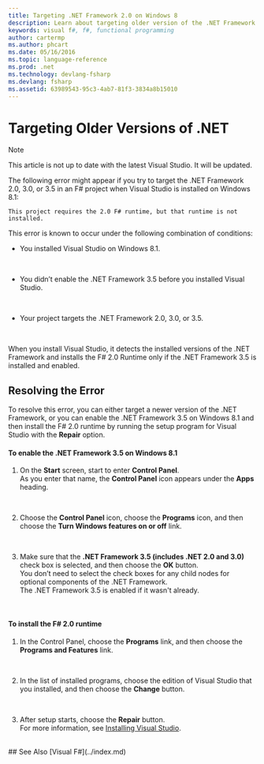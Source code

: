 ```yaml
---
title: Targeting .NET Framework 2.0 on Windows 8
description: Learn about targeting older version of the .NET Framework when using F#.
keywords: visual f#, f#, functional programming
author: cartermp
ms.author: phcart
ms.date: 05/16/2016
ms.topic: language-reference
ms.prod: .net
ms.technology: devlang-fsharp
ms.devlang: fsharp
ms.assetid: 63989543-95c3-4ab7-81f3-3834a8b15010 
---
```


# Targeting Older Versions of .NET

> [!NOTE]
> This article is not up to date with the latest Visual Studio.  It will be updated.

The following error might appear if you try to target the .NET Framework 2.0, 3.0, or 3.5 in an F# project when Visual Studio is installed on Windows 8.1: 

```
This project requires the 2.0 F# runtime, but that runtime is not installed.
```

This error is known to occur under the following combination of conditions:


- You installed Visual Studio on Windows 8.1.
<br />

- You didn’t enable the .NET Framework 3.5 before you installed Visual Studio.
<br />

- Your project targets the .NET Framework 2.0, 3.0, or 3.5.
<br />

When you install Visual Studio, it detects the installed versions of the .NET Framework and installs the F# 2.0 Runtime only if the .NET Framework 3.5 is installed and enabled.


## Resolving the Error
To resolve this error, you can either target a newer version of the .NET Framework, or you can enable the .NET Framework 3.5 on Windows 8.1 and then install the F# 2.0 runtime by running the setup program for Visual Studio with the **Repair** option.


#### To enable the .NET Framework 3.5 on Windows 8.1

1. On the **Start** screen, start to enter **Control Panel**.
<br />  As you enter that name, the **Control Panel** icon appears under the **Apps** heading.
<br />

2. Choose the **Control Panel** icon, choose the **Programs** icon, and then choose the **Turn Windows features on or off** link.
<br />

3. Make sure that the **.NET Framework 3.5 (includes .NET 2.0 and 3.0)** check box is selected, and then choose the **OK** button.
<br />  You don’t need to select the check boxes for any child nodes for optional components of the .NET Framework.
<br />  The .NET Framework 3.5 is enabled if it wasn't already.
<br />


#### To install the F# 2.0 runtime

1. In the Control Panel, choose the **Programs** link, and then choose the **Programs and Features** link.
<br />

2. In the list of installed programs, choose the edition of Visual Studio that you installed, and then choose the **Change** button.
<br />

3. After setup starts, choose the **Repair** button.
<br />  For more information, see [Installing Visual Studio](https://msdn.microsoft.com/library/e2h7fzkw.aspx).
<br />
## See Also
[Visual F#](../index.md)
